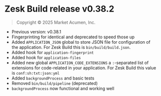 # Zesk Build release v0.38.2

> Copyright &copy; 2025 Market Acumen, Inc.

- Previous version: v0.38.1
- Fingerprinting for identical and deprecated to speed those up
- Added `APPLICATION_JSON` global to store JSON file for configuration of the application. For Zesk Build this is
  `bin/build/build.json`.
- Added hook for `application-fingerprint`
- Added hook for `application-files`
- Added new global `APPLICATION_CODE_EXTENSIONS` a `:`-separated list of extensions for code-related in your
  application. For Zesk Build this value is `conf:sh:txt:json:yml`
- Added `backgroundProcess` and basic tests
- Removed `bin/build/pipeline` (deprecated)
- `backgroundProcess` now functional and working well
